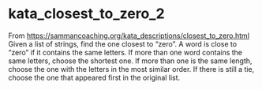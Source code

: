 # kata_closest_to_zero_2
From https://sammancoaching.org/kata_descriptions/closest_to_zero.html
Given a list of strings, find the one closest to “zero”. 
A word is close to “zero” if it contains the same letters. 
If more than one word contains the same letters, choose the shortest one. 
If more than one is the same length, choose the one with the letters in the most similar order. 
If there is still a tie, choose the one that appeared first in the original list.
